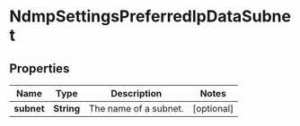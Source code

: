 
# NdmpSettingsPreferredIpDataSubnet

## Properties
Name | Type | Description | Notes
------------ | ------------- | ------------- | -------------
**subnet** | **String** | The name of a subnet. |  [optional]



